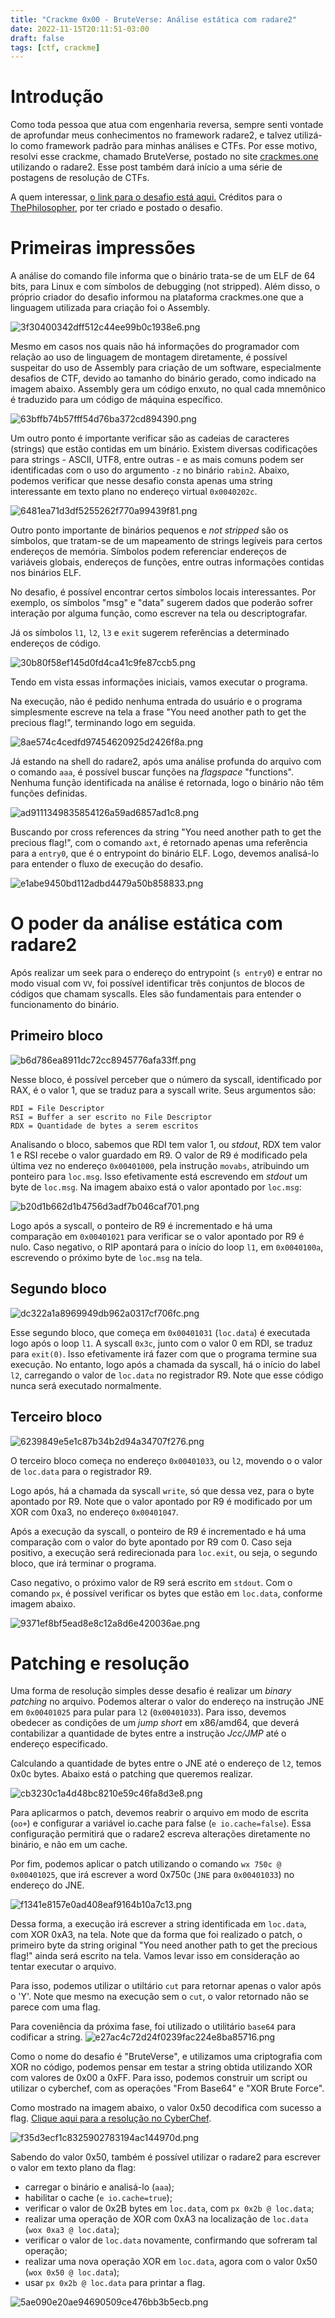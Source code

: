 ```yaml
---
title: "Crackme 0x00 - BruteVerse: Análise estática com radare2"
date: 2022-11-15T20:11:51-03:00
draft: false
tags: [ctf, crackme]
---
```


# Introdução
Como toda pessoa que atua com engenharia reversa, sempre senti vontade de aprofundar meus conhecimentos no framework radare2, e talvez utilizá-lo como framework padrão para minhas análises e CTFs. Por esse motivo, resolvi esse crackme, chamado BruteVerse, postado no site [crackmes.one](https://crackmes.one) utilizando o radare2. Esse post também dará início a uma série de postagens de resolução de CTFs.

A quem interessar, [o link para o desafio está aqui.](https://crackmes.one/crackme/634bdec633c5d4425e2cd8ee) Créditos para o [ThePhilosopher](https://crackmes.one/user/ThePhilosopher), por ter criado e postado o desafio.

# Primeiras impressões

A análise do comando file informa que o binário trata-se de um ELF de 64 bits, para Linux e com símbolos de debugging (not stripped). Além disso, o próprio criador do desafio informou na plataforma crackmes.one que a linguagem utilizada para criação foi o Assembly.

![3f30400342dff512c44ee99b0c1938e6.png](../img/crackme-0x00/3f30400342dff512c44ee99b0c1938e6.png)

Mesmo em casos nos quais não há informações do programador com relação ao uso de linguagem de montagem diretamente, é possível suspeitar do uso de Assembly para criação de um software, especialmente desafios de CTF, devido ao tamanho do binário gerado, como indicado na imagem abaixo. Assembly gera um código enxuto, no qual cada mnemônico é traduzido para um código de máquina específico.

![63bffb74b57fff54d76ba372cd894390.png](../img/crackme-0x00/63bffb74b57fff54d76ba372cd894390.png)

Um outro ponto é importante verificar são as cadeias de caracteres (strings) que estão contidas em um binário. Existem diversas codificações para strings - ASCII, UTF8, entre outras - e as mais comuns podem ser identificadas com o uso do argumento `-z` no binário `rabin2`. Abaixo, podemos verificar que nesse desafio consta apenas uma string interessante em texto plano no endereço virtual `0x0040202c`.

![6481ea71d3df5255262f770a99439f81.png](../img/crackme-0x00/6481ea71d3df5255262f770a99439f81.png)

Outro ponto importante de binários pequenos e *not stripped* são os símbolos, que tratam-se de um mapeamento de strings legíveis para certos endereços de memória. Símbolos podem referenciar endereços de variáveis globais, endereços de funções, entre outras informações contidas nos binários ELF.

No desafio, é possível encontrar certos símbolos locais interessantes. Por exemplo, os símbolos "msg" e "data" sugerem dados que poderão sofrer interação por alguma função, como escrever na tela ou descriptografar.

Já os símbolos `l1`, `l2`, `l3` e `exit` sugerem referências a determinado endereços de código.

![30b80f58ef145d0fd4ca41c9fe87ccb5.png](../img/crackme-0x00/30b80f58ef145d0fd4ca41c9fe87ccb5.png)

Tendo em vista essas informações iniciais, vamos executar o programa.

Na execução, não é pedido nenhuma entrada do usuário e o programa simplesmente escreve na tela a frase "You need another path to get the precious flag!", terminando logo em seguida.

![8ae574c4cedfd97454620925d2426f8a.png](../img/crackme-0x00/8ae574c4cedfd97454620925d2426f8a.png)

Já estando na shell do radare2, após uma análise profunda do arquivo com o comando `aaa`, é possível buscar funções na *flagspace* "functions". Nenhuma função identificada na análise é retornada, logo o binário não têm funções definidas.

![ad9111349835854126a59ad6857ad1c8.png](../img/crackme-0x00/ad9111349835854126a59ad6857ad1c8.png)

Buscando por cross references da string "You need another path to get the precious flag!", com o comando `axt`, é retornado apenas uma referência para a `entry0`, que é o entrypoint do binário ELF. Logo, devemos analisá-lo para entender o fluxo de execução do desafio.

![e1abe9450bd112adbd4479a50b858833.png](../img/crackme-0x00/e1abe9450bd112adbd4479a50b858833.png)


# O poder da análise estática com radare2
Após realizar um seek para o endereço do entrypoint (`s entry0`) e entrar no modo visual com `VV`, foi possível identificar três conjuntos de blocos de códigos que chamam syscalls. Eles são fundamentais para entender o funcionamento do binário.

## Primeiro bloco
![b6d786ea8911dc72cc8945776afa33ff.png](../img/crackme-0x00/b6d786ea8911dc72cc8945776afa33ff.png)

Nesse bloco, é possível perceber que o número da syscall, identificado por RAX, é o valor 1, que se traduz para a syscall write. Seus argumentos são:

```
RDI = File Descriptor
RSI = Buffer a ser escrito no File Descriptor
RDX = Quantidade de bytes a serem escritos
```

Analisando o bloco, sabemos que RDI tem valor 1, ou *stdout*, RDX tem valor 1 e RSI recebe o valor guardado em R9. O valor de R9 é modificado pela última vez no endereço `0x00401000`, pela instrução `movabs`, atribuindo um ponteiro para `loc.msg`. Isso efetivamente está escrevendo em *stdout* um byte de `loc.msg`. Na imagem abaixo está o valor apontado por `loc.msg`:

![b20d1b662d1b4756d3adf7b046caf701.png](../img/crackme-0x00/b20d1b662d1b4756d3adf7b046caf701.png)

Logo após a syscall, o ponteiro de R9 é incrementado e há uma comparação em `0x00401021` para verificar se o valor apontado por R9 é nulo. Caso negativo, o RIP apontará para o início do loop `l1`, em `0x0040100a`, escrevendo o próximo byte de `loc.msg` na tela.

## Segundo bloco
![dc322a1a8969949db962a0317cf706fc.png](../img/crackme-0x00/dc322a1a8969949db962a0317cf706fc.png)

Esse segundo bloco, que começa em `0x00401031` (`loc.data`) é executada logo após o loop `l1`. A syscall `0x3c`, junto com o valor 0 em RDI, se traduz para `exit(0)`. Isso efetivamente irá fazer com que o programa termine sua execução. No entanto, logo após a chamada da syscall, há o início do label `l2`, carregando o valor de `loc.data` no registrador R9. Note que esse código nunca será executado normalmente.

## Terceiro bloco
![6239849e5e1c87b34b2d94a34707f276.png](../img/crackme-0x00/6239849e5e1c87b34b2d94a34707f276.png)

O terceiro bloco começa no endereço `0x00401033`, ou `l2`, movendo o o valor de `loc.data` para o registrador R9.

Logo após, há a chamada da syscall `write`, só que dessa vez, para o byte apontado por R9. Note que o valor apontado por R9 é modificado por um XOR com 0xa3, no endereço `0x00401047`.

Após a execução da syscall, o ponteiro de R9 é incrementado e há uma comparação com o valor do byte apontado por R9 com 0. Caso seja positivo, a execução será redirecionada para `loc.exit`, ou seja, o segundo bloco, que irá terminar o programa.

Caso negativo, o próximo valor de R9 será escrito em `stdout`. Com o comando `px`, é possível verificar os bytes que estão em `loc.data`, conforme imagem abaixo.

![9371ef8bf5ead8e8c12a8d6e420036ae.png](../img/crackme-0x00/9371ef8bf5ead8e8c12a8d6e420036ae.png)

# Patching e resolução

Uma forma de resolução simples desse desafio é realizar um *binary patching* no arquivo. Podemos alterar o valor do endereço na instrução JNE em `0x00401025` para pular para `l2` (`0x00401033`). Para isso, devemos obedecer as condições de um *jump short* em x86/amd64, que deverá contabilizar a quantidade de bytes entre a instrução *Jcc/JMP* até o endereço especificado.

Calculando a quantidade de bytes entre o JNE até o endereço de `l2`, temos 0x0c bytes. Abaixo está o patching que queremos realizar.

![cb3230c1a4d48bc8210e59c46fa8d3e8.png](../img/crackme-0x00/cb3230c1a4d48bc8210e59c46fa8d3e8.png)


Para aplicarmos o patch, devemos reabrir o arquivo em modo de escrita (`oo+`) e configurar a variável io.cache para false (`e io.cache=false`). Essa configuração permitirá que o radare2 escreva alterações diretamente no binário, e não em um cache.

Por fim, podemos aplicar o patch utilizando o comando `wx 750c @ 0x00401025`, que irá escrever a word 0x750c (`JNE` para `0x00401033`) no endereço do JNE.

![f1341e8157e0ad408eaf9164b10a7c13.png](../img/crackme-0x00/f1341e8157e0ad408eaf9164b10a7c13.png)

Dessa forma, a execução irá escrever a string identificada em `loc.data`, com XOR 0xA3, na tela. Note que da forma que foi realizado o patch, o primeiro byte da string original "You need another path to get the precious flag!" ainda será escrito na tela. Vamos levar isso em consideração ao tentar executar o arquivo.

Para isso, podemos utilizar o utiltário `cut` para retornar apenas o valor após o 'Y'. Note que mesmo na execução sem o `cut`, o valor retornado não se parece com uma flag.

Para coveniência da próxima fase, foi utilizado o utilitário `base64` para codificar a string.
![e27ac4c72d24f0239fac224e8ba85716.png](../img/crackme-0x00/e27ac4c72d24f0239fac224e8ba85716.png)

Como o nome do desafio é "BruteVerse", e utilizamos uma criptografia com XOR no código, podemos pensar em testar a string obtida utilizando XOR com valores de 0x00 a 0xFF. Para isso, podemos construir um script ou utilizar o cyberchef, com as operações "From Base64" e "XOR Brute Force".

Como mostrado na imagem abaixo, o valor 0x50 decodifica com sucesso a flag. [Clique aqui para a resolução no CyberChef](https://gchq.github.io/CyberChef/#recipe=From_Base64('A-Za-z0-9%2B/%3D',true,false)XOR_Brute_Force(1,100,0,'Standard',false,true,false,'')&input=R0RVaU5YQTVJM0FwUHlVaWNEWThNVGR3YW5BQ1lnWmlBbVVaSG1VUFpBTVBBbVJpSEJ4bkR4WmlIZ289).

![f35d3ecf1c8325902783194ac144970d.png](../img/crackme-0x00/f35d3ecf1c8325902783194ac144970d.png)

Sabendo do valor 0x50, também é possível utilizar o radare2 para escrever o valor em texto plano da flag:
- carregar o binário e analisá-lo (`aaa`);
- habilitar o cache (`e io.cache=true`);
- verificar o valor de 0x2B bytes em `loc.data`, com `px 0x2b @ loc.data`;
- realizar uma operação de XOR com 0xA3 na localização de `loc.data` (`wox 0xa3 @ loc.data`);
- verificar o valor de `loc.data` novamente, confirmando que sofreram tal operação;
- realizar uma nova operação XOR em `loc.data`, agora com o valor 0x50 (`wox 0x50 @ loc.data`);
- usar `px 0x2b @ loc.data` para printar a flag.

![5ae090e20ae94690509ce476bb3b5ecb.png](../img/crackme-0x00/5ae090e20ae94690509ce476bb3b5ecb.png)
